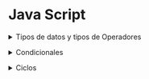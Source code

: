 # Java Script
<details><summary>Tipos de datos y tipos de Operadores</summary>
<p>

### Tipos de datos
- Number
- String
- Boolean
- Array
- Null
- Undefined
<!--<h3> Tipos de datos</h3>-->


  <table>
      <thead>
        <tr>
          <th scope="row" colspan="5">Operadores aritméticos</th>
        </tr>
        <tr>
          <th>Operador</th>
          <th>Descripción</th>
        </tr>
      </thead>
      <tbody>
        <tr>
          <td>=</td>
          <td>Operador de Asignación</td>
        </tr>
        <tr>
          <td>+</td>
          <td>Operador de suma <br> Se usa para sumar dos o más numeros, o juntar dos cadenas en una</td>
        </tr>
        <tr>
          <td>-, *, /</td>
          <td>Hacen lo mismo que en las matemáticas básicas</td>
        </tr>
        <tr>
          <td>==</td>
          <td>Operador de igualdad</td>
        </tr>
        <tr>
          <td>===</td>
          <td>Comprueba si dos valores son iguales entre sí, y devuelve un valor de true/false (booleano)<br> 
          Tambien conocido como operador de igualdad estricta</td>
        </tr>
        <tr>
          <td>!, !==, !=</td>
          <td>El primero niega una comparación, ejemplo: <br> let variable = 3; <br> !variable === 3 <br> 
          El segundo comprobamos estrictamente si el valor no es igual a X cosa, ejemplo: <br>variable = 3; <br> variable !== 3;
          <br>El tercero es parecido al segundo, pero no es tan estricto</td>
        </tr>
        <tr>
          <td>A++</td>
          <td>Incrementa una cantidad posterior a su ejecución</td>
        </tr>
        <tr>
          <td>++A</td>
          <td>Incrementa una cantidad anterior a su ejecución</td>
        </tr>
        <tr>
          <td>--A</td>
          <td>Decrementa una cantidad anterior a su ejecución</td>
        </tr>
        <tr>
          <td>A--</td>
          <td>Incrementa una cantidad posterior a su ejecución</td>
        </tr>
        <tr>
          <td>%</td>
          <td>Operador de residuo</td>
        </tr>
        <tr>
          <td>A**B</td>
          <td>Operador de exponenciación</td>
        </tr>
      </tbody>
      <thead>
        <tr>
          <th scope="row" colspan="5">Operadores Relacionales</th>
        <tr>
      </thead>
      <tbody>
        <tr>
          <td><</td>
          <td>Operador menor que</td>
        </tr>
        <tr>
          <td>></td>
          <td>Operador mayor que</td>
        </tr>
        <tr>
          <td><=</td>
          <td>Operador menor o igual a</td>
        </tr>
        <tr>
          <td>>=</td>
          <td>Operador mayor o igual a</td>
        </tr>
      </tbody>
      <thead>
        <tr>
          <th scope="row" colspan="5">Operadores Lógicos</th>
        <tr>
      </thead>
      <tbody>
        <tr>
          <td>&&</td>
          <td>AND lógico</td>
        </tr>
        <tr>
          <td>||</td>
          <td>OR lógico</td>
        </tr>
      </tbody>
      <thead>
        <tr>
          <th scope="row" colspan="5">Operador Ternario</th>
        <tr>
      </thead>
      <tbody>
        <tr>
          <td>(condición ? ifTrue : ifFalse)</td>
          <td>El operador condicional devuelve uno de dos valores según el valor lógico de la condición</td>
        </tr>
      </tbody>
      <thead>
        <tr>
          <th scope="row" colspan="5">Operadores de Asignación</th>
        <tr>
      </thead>
      <tbody>
        <tr>
          <td>*=</td>
          <td>Asignación de multiplicación</td>
        </tr>
        <tr>
          <td>/=</td>
          <td>Asignación de divición</td>
        </tr>
        <tr>
          <td>%=</td>
          <td>Asignación de residuo</td>
        </tr>
        <tr>
          <td>+=</td>
          <td>Asignación de suma</td>
        </tr>
        <tr>
          <td>-=</td>
          <td>Asignación de sustracción</td>
        </tr>
      </tbody>
      <thead>
        <tr>
          <th scope="row" colspan="5">Tipos de Strings</th>
        <tr>
      </thead>
      <tbody>
        <tr>
          <td>"", '' </td>
          <td>Permite ingresar una cadena de texto</td>
        </tr>
        <tr>
          <td>``</td>
          <td>Permite ingresar una cadena de texto y variables mediante: `${variable}` y son llamados Template String</td>
        </tr>
      </tbody>
  </table>
</details>
  </p>
<!--
**Siguiente paso**
- [Condicionales y ciclos](./CondicionalesYciclos.md) -->


<details><summary>Condicionales</summary>
<p>

### Condicional If
La condición if evalua si la condición evaluada es verdadera o falsa y su sintaxis es:
```javascript
  if(Condicion){
    // True
  }else{
    // False
  }
```
Tambien se pueden anidar multiples sentencias if
```javascript
  if(Condicion1)}{
    // Acción1
  }else if(Condicion2){
    // Acción2
  }else if(Condicion3){
    // Acción3
  }
  ...
  else{
    //AcciónN
  }
```
Dentro de las sentencias if deben ir operadores lógicos, relacionales.... (previamente visto en el apartado `Tipos de datos y tipos de Operadores`)
Ejemplo:
```javascript
  let edad = 18
  if(edad >= 18){
    console.log("Eres mayor de edad!");
  }else{
    console.log("Eres menor de edad");
  }
```

### Condicional multiple (Switch)
La expresión **`switch`** evalúa una expresión, comparando el valor de esa expresión con una instancia **`case`**
y ejecuta declaraciones asociadas a ese **`case`**, así como las declaraciones en los **`case`** que siguen.
##### Sintaxis 
```javascript
switch (expresión) {
  case valor1:
    //Declaraciones ejecutadas cuando el resultado de expresión coincide con el valor1
    break;
  case valor2:
    //Declaraciones ejecutadas cuando el resultado de expresión coincide con el valor2
    break;
  ...
  case valorN:
    //Declaraciones ejecutadas cuando el resultado de expresión coincide con valorN
    break;
  default:
    //Declaraciones ejecutadas cuando ninguno de los valores coincide con el valor de la expresión
    break;
}
```
**Nota**: La declaración **`break`** es opcional y está asociada con cada etiqueta de case y asegura que el programa salga del switch una vez que se ejecute la instrucción coincidente y continúe la ejecución en la instrucción siguiente. Si se omite el  break  el programa continúa la ejecución en la siguiente instrucción en la declaración de **`switch`** .
##### Operación única con múltiples casos
Este es un ejemplo de operación única con sentencia switch secuencial, donde cuatro valores diferentes se comportan exactamente de la misma manera:
```javascript
var Animal = 'Jirafa';
switch (Animal) {
  case 'Vaca':
  case 'Jirafa':
  case 'Perro':
  case 'Cerdo':
    console.log('Este animal subirá al Arca de Noé.');
    break;
  case 'Dinosaurio':
  default:
    console.log('Este animal no lo hará.');
}
```
</details>
</p>

<details><summary>Ciclos</summary>
<p>

### Ciclo for
 Crea un bucle que consiste en tres expresiones opcionales, encerradas en paréntesis y separadas por puntos y comas, seguidas de una sentencia ejecutada en un bucle.
 ```javascript
 for (var i = 0; i < 9; i++) {
   n += i;
   mifuncion(n);
}
 ```
### Ciclo for...in
La instrucción **`for...in`** itera una variable especificada sobre todas las propiedades enumerables de un objeto. Para cada propiedad distinta, JavaScript ejecuta las instrucciones especificadas. Una declaración for...in tiene el siguiente aspecto:
```javascript
function dump_props(obj, obj_name) {
  let result = '';
  for (let i in obj) {
    result += obj_name + '.' + i + ' = ' + obj[i] + '<br>';
  }
  result += '<hr>';
  return result;
}
```
### Ciclo for...of
La declaración **`for...of`** crea un bucle que se repite sobre objetos iterables (incluidos Array, Map, Set, objetos arguments y así sucesivamente), invocando un bucle de iteración personalizado con declaraciones que se ejecutarán para el valor de cada distinta propiedad.

El siguiente ejemplo muestra la diferencia entre un bucle **`for...of`** y un bucle **`for...in`**. Mientras que **`for...in`** itera sobre los nombres de propiedad, **`for...of`** itera sobre los valores de propiedad:
```javascript
const arr = [3, 5, 7];
arr.foo = 'hola';

for (let i in arr) {
   console.log(i); // logs "0", "1", "2", "foo"
}

for (let i of arr) {
   console.log(i); // logs 3, 5, 7
}
```

</details>
</p>
